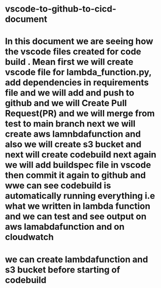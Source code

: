 # vscode-to-github-to-cicd-document
# In this document we are seeing how the vscode files created for code build . Mean first we will create vscode file for lambda_function.py, add dependencies in requirements file and we will add and push to github and we will Create Pull Request(PR) and we will merge from test to main branch next we will create aws lamnbdafunction and also we will create s3 bucket and next will create codebuild next again we will add buildspec file in vscode then commit it again to github and wwe can see codebuild is automatically running everything i.e what we written in lambda function and we can test and see output on aws lamabdafunction and on cloudwatch 
# we can create lambdafunction and s3 bucket before starting of codebuild
